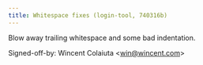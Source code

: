 ```yaml
---
title: Whitespace fixes (login-tool, 740316b)
---
```


Blow away trailing whitespace and some bad indentation.

Signed-off-by: Wincent Colaiuta &lt;win@wincent.com&gt;
